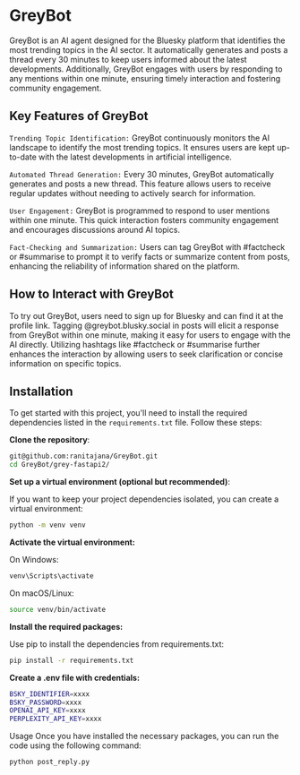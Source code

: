 # GreyBot

GreyBot is an AI agent designed for the Bluesky platform that identifies the most trending topics in the AI sector. It automatically generates and posts a thread every 30 minutes to keep users informed about the latest developments. Additionally, GreyBot engages with users by responding to any mentions within one minute, ensuring timely interaction and fostering community engagement.

## Key Features of GreyBot
`Trending Topic Identification:` GreyBot continuously monitors the AI landscape to identify the most trending topics. It ensures users are kept up-to-date with the latest developments in artificial intelligence.

`Automated Thread Generation:` Every 30 minutes, GreyBot automatically generates and posts a new thread. This feature allows users to receive regular updates without needing to actively search for information.

`User Engagement:` GreyBot is programmed to respond to user mentions within one minute. This quick interaction fosters community engagement and encourages discussions around AI topics.

`Fact-Checking and Summarization:` Users can tag GreyBot with #factcheck or #summarise to prompt it to verify facts or summarize content from posts, enhancing the reliability of information shared on the platform.

## How to Interact with GreyBot
To try out GreyBot, users need to sign up for Bluesky and can find it at the profile link.
Tagging @greybot.blusky.social in posts will elicit a response from GreyBot within one minute, making it easy for users to engage with the AI directly.
Utilizing hashtags like #factcheck or #summarise further enhances the interaction by allowing users to seek clarification or concise information on specific topics.

## Installation

To get started with this project, you'll need to install the required dependencies listed in the `requirements.txt` file. Follow these steps:

**Clone the repository**:

```bash
git@github.com:ranitajana/GreyBot.git
cd GreyBot/grey-fastapi2/
```
**Set up a virtual environment (optional but recommended)**:

If you want to keep your project dependencies isolated, you can create a virtual environment:
```bash
python -m venv venv
```
**Activate the virtual environment:**

On Windows:
```bash
venv\Scripts\activate
```
On macOS/Linux:
```bash
source venv/bin/activate
```
**Install the required packages:**

Use pip to install the dependencies from requirements.txt:
```bash
pip install -r requirements.txt
```
**Create a .env file with credentials:**

```bash
BSKY_IDENTIFIER=xxxx
BSKY_PASSWORD=xxxx
OPENAI_API_KEY=xxxx
PERPLEXITY_API_KEY=xxxx
```
Usage
Once you have installed the necessary packages, you can run the code using the following command:
```bash
python post_reply.py
```
